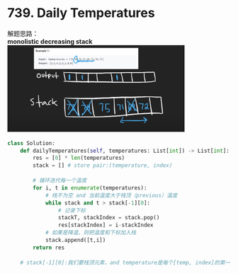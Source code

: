 
# 739. Daily Temperatures

解题思路：  
**monolistic decreasing stack**
<img src='739.png' width="400px">

``` python
class Solution:
    def dailyTemperatures(self, temperatures: List[int]) -> List[int]:
        res = [0] * len(temperatures) 
        stack = [] # store pair:(temperature, index)

        # 循环迭代每一个温度
        for i, t in enumerate(temperatures):
            # 栈不为空 and 当前温度大于栈顶（previous）温度
            while stack and t > stack[-1][0]:
                # 记录下标
                stackT, stackIndex = stack.pop()
                res[stackIndex] = i-stackIndex
            # 如果是降温，则把温度和下标加入栈
            stack.append([t,i])
        return res
    
    # stack[-1][0]:我们要栈顶元素，and temperature是每个[temp, index]的第一个元素,所以是0
```
